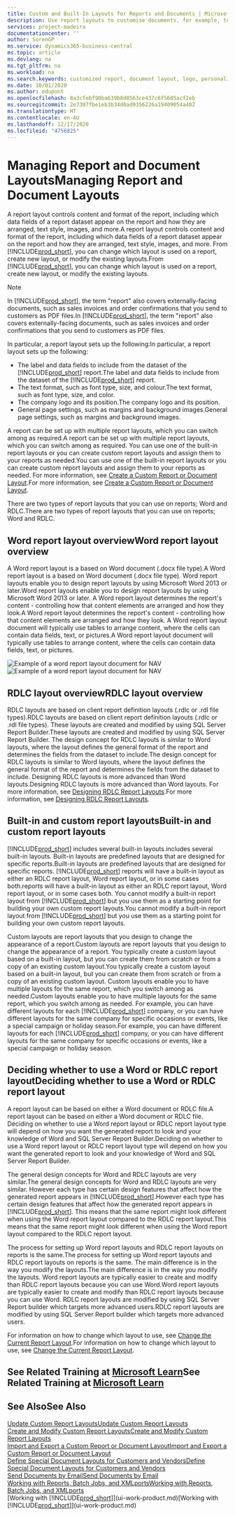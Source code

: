 ```yaml
---
title: Custom and Built-In Layouts for Reports and Documents | Microsoft Docs
description: Use report layouts to customise documents, for example, to personalise the font, logo, or page settings of PDF files you send to customers.
services: project-madeira
documentationcenter: ''
author: SorenGP
ms.service: dynamics365-business-central
ms.topic: article
ms.devlang: na
ms.tgt_pltfrm: na
ms.workload: na
ms.search.keywords: customized report, document layout, logo, personalize
ms.date: 10/01/2020
ms.author: edupont
ms.openlocfilehash: 8a3cfebf90ba639b8d8563ce437c6f5605acf2eb
ms.sourcegitcommit: 2e7307fbe1eb3b34d0ad9356226a19409054a402
ms.translationtype: HT
ms.contentlocale: en-AU
ms.lasthandoff: 12/17/2020
ms.locfileid: "4756825"
---
```

# <a name="managing-report-and-document-layouts"></a><span data-ttu-id="535f5-103">Managing Report and Document Layouts</span><span class="sxs-lookup"><span data-stu-id="535f5-103">Managing Report and Document Layouts</span></span>
<span data-ttu-id="535f5-104">A report layout controls content and format of the report, including which data fields of a report dataset appear on the report and how they are arranged, text style, images, and more.</span><span class="sxs-lookup"><span data-stu-id="535f5-104">A report layout controls content and format of the report, including which data fields of a report dataset appear on the report and how they are arranged, text style, images, and more.</span></span> <span data-ttu-id="535f5-105">From [!INCLUDE[prod_short](includes/prod_short.md)], you can change which layout is used on a report, create new layout, or modify the existing layouts.</span><span class="sxs-lookup"><span data-stu-id="535f5-105">From [!INCLUDE[prod_short](includes/prod_short.md)], you can change which layout is used on a report, create new layout, or modify the existing layouts.</span></span>

> [!NOTE]  
>   <span data-ttu-id="535f5-106">In [!INCLUDE[prod_short](includes/prod_short.md)], the term "report" also covers externally-facing documents, such as sales invoices and order confirmations that you send to customers as PDF files.</span><span class="sxs-lookup"><span data-stu-id="535f5-106">In [!INCLUDE[prod_short](includes/prod_short.md)], the term "report" also covers externally-facing documents, such as sales invoices and order confirmations that you send to customers as PDF files.</span></span>

<span data-ttu-id="535f5-107">In particular, a report layout sets up the following:</span><span class="sxs-lookup"><span data-stu-id="535f5-107">In particular, a report layout sets up the following:</span></span>

* <span data-ttu-id="535f5-108">The label and data fields to include from the dataset of the [!INCLUDE[prod_short](includes/prod_short.md)] report.</span><span class="sxs-lookup"><span data-stu-id="535f5-108">The label and data fields to include from the dataset of the [!INCLUDE[prod_short](includes/prod_short.md)] report.</span></span>
* <span data-ttu-id="535f5-109">The text format, such as font type, size, and colour.</span><span class="sxs-lookup"><span data-stu-id="535f5-109">The text format, such as font type, size, and color.</span></span>
* <span data-ttu-id="535f5-110">The company logo and its position.</span><span class="sxs-lookup"><span data-stu-id="535f5-110">The company logo and its position.</span></span>
* <span data-ttu-id="535f5-111">General page settings, such as margins and background images.</span><span class="sxs-lookup"><span data-stu-id="535f5-111">General page settings, such as margins and background images.</span></span>

<span data-ttu-id="535f5-112">A report can be set up with multiple report layouts, which you can switch among as required.</span><span class="sxs-lookup"><span data-stu-id="535f5-112">A report can be set up with multiple report layouts, which you can switch among as required.</span></span> <span data-ttu-id="535f5-113">You can use one of the built-in report layouts or you can create custom report layouts and assign them to your reports as needed.</span><span class="sxs-lookup"><span data-stu-id="535f5-113">You can use one of the built-in report layouts or you can create custom report layouts and assign them to your reports as needed.</span></span> <span data-ttu-id="535f5-114">For more information, see [Create a Custom Report or Document Layout](ui-how-create-custom-report-layout.md).</span><span class="sxs-lookup"><span data-stu-id="535f5-114">For more information, see [Create a Custom Report or Document Layout](ui-how-create-custom-report-layout.md).</span></span>

<span data-ttu-id="535f5-115">There are two types of report layouts that you can use on reports; Word and RDLC.</span><span class="sxs-lookup"><span data-stu-id="535f5-115">There are two types of report layouts that you can use on reports; Word and RDLC.</span></span>

## <a name="word-report-layout-overview"></a><span data-ttu-id="535f5-116">Word report layout overview</span><span class="sxs-lookup"><span data-stu-id="535f5-116">Word report layout overview</span></span>
<span data-ttu-id="535f5-117">A Word report layout is a based on Word document (.docx file type).</span><span class="sxs-lookup"><span data-stu-id="535f5-117">A Word report layout is a based on Word document (.docx file type).</span></span> <span data-ttu-id="535f5-118">Word report layouts enable you to design report layouts by using Microsoft Word 2013 or later.</span><span class="sxs-lookup"><span data-stu-id="535f5-118">Word report layouts enable you to design report layouts by using Microsoft Word 2013 or later.</span></span> <span data-ttu-id="535f5-119">A Word report layout determines the report's content - controlling how that content elements are arranged and how they look.</span><span class="sxs-lookup"><span data-stu-id="535f5-119">A Word report layout determines the report's content - controlling how that content elements are arranged and how they look.</span></span> <span data-ttu-id="535f5-120">A Word report layout document will typically use tables to arrange content, where the cells can contain data fields, text, or pictures.</span><span class="sxs-lookup"><span data-stu-id="535f5-120">A Word report layout document will typically use tables to arrange content, where the cells can contain data fields, text, or pictures.</span></span>

 <span data-ttu-id="535f5-121">![Example of a word report layout document for NAV](media/nav_wordreportlayout_edit_in_word_example.png "NAV_WordReportLayout_Edit_In_Word_Example")</span><span class="sxs-lookup"><span data-stu-id="535f5-121">![Example of a word report layout document for NAV](media/nav_wordreportlayout_edit_in_word_example.png "NAV_WordReportLayout_Edit_In_Word_Example")</span></span>  

## <a name="rdlc-layout-overview"></a><span data-ttu-id="535f5-122">RDLC layout overview</span><span class="sxs-lookup"><span data-stu-id="535f5-122">RDLC layout overview</span></span>
<span data-ttu-id="535f5-123">RDLC layouts are based on client report definition layouts (.rdlc or .rdl file types).</span><span class="sxs-lookup"><span data-stu-id="535f5-123">RDLC layouts are based on client report definition layouts (.rdlc or .rdl file types).</span></span> <span data-ttu-id="535f5-124">These layouts are created and modified by using SQL Server Report Builder.</span><span class="sxs-lookup"><span data-stu-id="535f5-124">These layouts are created and modified by using SQL Server Report Builder.</span></span> <span data-ttu-id="535f5-125">The design concept for RDLC layouts is similar to Word layouts, where the layout defines the general format of the report and determines the fields from the dataset to include.</span><span class="sxs-lookup"><span data-stu-id="535f5-125">The design concept for RDLC layouts is similar to Word layouts, where the layout defines the general format of the report and determines the fields from the dataset to include.</span></span> <span data-ttu-id="535f5-126">Designing RDLC layouts is more advanced than Word layouts.</span><span class="sxs-lookup"><span data-stu-id="535f5-126">Designing RDLC layouts is more advanced than Word layouts.</span></span> <span data-ttu-id="535f5-127">For more information, see [Designing RDLC Report Layouts](/dynamics-nav/Designing-RDLC-Report-Layouts).</span><span class="sxs-lookup"><span data-stu-id="535f5-127">For more information, see [Designing RDLC Report Layouts](/dynamics-nav/Designing-RDLC-Report-Layouts).</span></span>

## <a name="built-in-and-custom-report-layouts"></a><span data-ttu-id="535f5-128">Built-in and custom report layouts</span><span class="sxs-lookup"><span data-stu-id="535f5-128">Built-in and custom report layouts</span></span>
[!INCLUDE[prod_short](includes/prod_short.md)] <span data-ttu-id="535f5-129">includes several built-in layouts.</span><span class="sxs-lookup"><span data-stu-id="535f5-129">includes several built-in layouts.</span></span> <span data-ttu-id="535f5-130">Built-in layouts are predefined layouts that are designed for specific reports.</span><span class="sxs-lookup"><span data-stu-id="535f5-130">Built-in layouts are predefined layouts that are designed for specific reports.</span></span> [!INCLUDE[prod_short](includes/prod_short.md)] <span data-ttu-id="535f5-131">reports will have a built-in layout as either an RDLC report layout, Word report layout, or in some cases both.</span><span class="sxs-lookup"><span data-stu-id="535f5-131">reports will have a built-in layout as either an RDLC report layout, Word report layout, or in some cases both.</span></span> <span data-ttu-id="535f5-132">You cannot modify a built-in report layout from [!INCLUDE[prod_short](includes/prod_short.md)] but you use them as a starting point for building your own custom report layouts.</span><span class="sxs-lookup"><span data-stu-id="535f5-132">You cannot modify a built-in report layout from [!INCLUDE[prod_short](includes/prod_short.md)] but you use them as a starting point for building your own custom report layouts.</span></span>

<span data-ttu-id="535f5-133">Custom layouts are report layouts that you design to change the appearance of a report.</span><span class="sxs-lookup"><span data-stu-id="535f5-133">Custom layouts are report layouts that you design to change the appearance of a report.</span></span> <span data-ttu-id="535f5-134">You typically create a custom layout based on a built-in layout, but you can create them from scratch or from a copy of an existing custom layout.</span><span class="sxs-lookup"><span data-stu-id="535f5-134">You typically create a custom layout based on a built-in layout, but you can create them from scratch or from a copy of an existing custom layout.</span></span> <span data-ttu-id="535f5-135">Custom layouts enable you to have multiple layouts for the same report, which you switch among as needed.</span><span class="sxs-lookup"><span data-stu-id="535f5-135">Custom layouts enable you to have multiple layouts for the same report, which you switch among as needed.</span></span> <span data-ttu-id="535f5-136">For example, you can have different layouts for each [!INCLUDE[prod_short](includes/prod_short.md)] company, or you can have different layouts for the same company for specific occasions or events, like a special campaign or holiday season.</span><span class="sxs-lookup"><span data-stu-id="535f5-136">For example, you can have different layouts for each [!INCLUDE[prod_short](includes/prod_short.md)] company, or you can have different layouts for the same company for specific occasions or events, like a special campaign or holiday season.</span></span>

## <a name="deciding-whether-to-use-a-word-or-rdlc-report-layout"></a><span data-ttu-id="535f5-137">Deciding whether to use a Word or RDLC report layout</span><span class="sxs-lookup"><span data-stu-id="535f5-137">Deciding whether to use a Word or RDLC report layout</span></span>
<span data-ttu-id="535f5-138">A report layout can be based on either a Word document or RDLC file.</span><span class="sxs-lookup"><span data-stu-id="535f5-138">A report layout can be based on either a Word document or RDLC file.</span></span> <span data-ttu-id="535f5-139">Deciding on whether to use a Word report layout or RDLC report layout type will depend on how you want the generated report to look and your knowledge of Word and SQL Server Report Builder.</span><span class="sxs-lookup"><span data-stu-id="535f5-139">Deciding on whether to use a Word report layout or RDLC report layout type will depend on how you want the generated report to look and your knowledge of Word and SQL Server Report Builder.</span></span>

<span data-ttu-id="535f5-140">The general design concepts for Word and RDLC layouts are very similar.</span><span class="sxs-lookup"><span data-stu-id="535f5-140">The general design concepts for Word and RDLC layouts are very similar.</span></span> <span data-ttu-id="535f5-141">However each type has certain design features that affect how the generated report appears in [!INCLUDE[prod_short](includes/prod_short.md)].</span><span class="sxs-lookup"><span data-stu-id="535f5-141">However each type has certain design features that affect how the generated report appears in [!INCLUDE[prod_short](includes/prod_short.md)].</span></span> <span data-ttu-id="535f5-142">This means that the same report might look different when using the Word report layout compared to the RDLC report layout.</span><span class="sxs-lookup"><span data-stu-id="535f5-142">This means that the same report might look different when using the Word report layout compared to the RDLC report layout.</span></span>

<span data-ttu-id="535f5-143">The process for setting up Word report layouts and RDLC report layouts on reports is the same.</span><span class="sxs-lookup"><span data-stu-id="535f5-143">The process for setting up Word report layouts and RDLC report layouts on reports is the same.</span></span> <span data-ttu-id="535f5-144">The main difference is in the way you modify the layouts.</span><span class="sxs-lookup"><span data-stu-id="535f5-144">The main difference is in the way you modify the layouts.</span></span> <span data-ttu-id="535f5-145">Word report layouts are typically easier to create and modify than RDLC report layouts because you can use Word.</span><span class="sxs-lookup"><span data-stu-id="535f5-145">Word report layouts are typically easier to create and modify than RDLC report layouts because you can use Word.</span></span> <span data-ttu-id="535f5-146">RDLC report layouts are modified by using SQL Server Report builder which targets more advanced users.</span><span class="sxs-lookup"><span data-stu-id="535f5-146">RDLC report layouts are modified by using SQL Server Report builder which targets more advanced users.</span></span>

<span data-ttu-id="535f5-147">For information on how to change which layout to use, see [Change the Current Report Layout](ui-how-change-layout-currently-used-report.md).</span><span class="sxs-lookup"><span data-stu-id="535f5-147">For information on how to change which layout to use, see [Change the Current Report Layout](ui-how-change-layout-currently-used-report.md).</span></span>

## <a name="see-related-training-at-microsoft-learn"></a><span data-ttu-id="535f5-148">See Related Training at [Microsoft Learn](/learn/modules/change-documents-dynamics-365-business-central/index)</span><span class="sxs-lookup"><span data-stu-id="535f5-148">See Related Training at [Microsoft Learn](/learn/modules/change-documents-dynamics-365-business-central/index)</span></span>

## <a name="see-also"></a><span data-ttu-id="535f5-149">See Also</span><span class="sxs-lookup"><span data-stu-id="535f5-149">See Also</span></span>
[<span data-ttu-id="535f5-150">Update Custom Report Layouts</span><span class="sxs-lookup"><span data-stu-id="535f5-150">Update Custom Report Layouts</span></span>](ui-update-report-layouts.md)  
[<span data-ttu-id="535f5-151">Create and Modify Custom Report Layouts</span><span class="sxs-lookup"><span data-stu-id="535f5-151">Create and Modify Custom Report Layouts</span></span>](ui-how-create-custom-report-layout.md)  
[<span data-ttu-id="535f5-152">Import and Export a Custom Report or Document Layout</span><span class="sxs-lookup"><span data-stu-id="535f5-152">Import and Export a Custom Report or Document Layout</span></span>](ui-how-import-and-export-report-layout.md)  
[<span data-ttu-id="535f5-153">Define Special Document Layouts for Customers and Vendors</span><span class="sxs-lookup"><span data-stu-id="535f5-153">Define Special Document Layouts for Customers and Vendors</span></span>](ui-define-customer-vendor-document-layouts.md)  
[<span data-ttu-id="535f5-154">Send Documents by Email</span><span class="sxs-lookup"><span data-stu-id="535f5-154">Send Documents by Email</span></span>](ui-how-send-documents-email.md)  
[<span data-ttu-id="535f5-155">Working with Reports, Batch Jobs, and XMLports</span><span class="sxs-lookup"><span data-stu-id="535f5-155">Working with Reports, Batch Jobs, and XMLports</span></span>](ui-work-report.md)  
<span data-ttu-id="535f5-156">[Working with [!INCLUDE[prod_short](includes/prod_short.md)]](ui-work-product.md)</span><span class="sxs-lookup"><span data-stu-id="535f5-156">[Working with [!INCLUDE[prod_short](includes/prod_short.md)]](ui-work-product.md)</span></span>  
